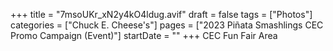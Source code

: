 +++
title = "7msoUKr_xN2y4kO4ldug.avif"
draft = false
tags = ["Photos"]
categories = ["Chuck E. Cheese's"]
pages = ["2023 Piñata Smashlings CEC Promo Campaign (Event)"]
startDate = ""
+++
CEC Fun Fair Area
